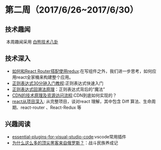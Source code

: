 # 第二周（2017/6/26~2017/6/30）

## 技术趣闻

  本周趣闻采用 [白熊技术八卦](http://zhuanlan.51cto.com/art/201706/543307.htm)

## 技术深入

- [如何和React Router搭配使用redux](http://shubo.io/2016/10/16/filtering-redux-state-with-react-router-params.html):在写组件之外，我们进一步思考，如何应用react全家桶来构建整个应用。
- [正则表达式30分钟入门教程](https://deerchao.net/tutorials/regex/regex.htm):正则表达式快速入门
- [正则表达式回溯法原理](http://mp.weixin.qq.com/s?__biz=MjM5MTA1MjAxMQ==&mid=2651226630&idx=1&sn=679db84c8f3c1d7267a5ff1531bb089f&chksm=bd495b828a3ed2940323a60e39190118c7bcfb33040ee3278226847d87e7588ca748dc54180e&mpshare=1&scene=23&srcid=06266r0mI6RsN3TirjGE12ch#rd)：正则表达式背后的“魔法”
- [CDN的技术原理及资源访问流程](http://www.cnn6.net/html/itok/2017629/202198.html):CDN到底如何实现的？
- [react从项目深入](https://segmentfault.com/a/1190000007642740): 从完整项目，谈对react 理解，其中包含 Diff 算法、生命周期、react-router 、React-Redux 等

## 兴趣阅读

- [essential-plugins-for-visual-studio-code](https://tutorialzine.com/2017/06/15-essential-plugins-for-visual-studio-code):vscode常用插件
- [为什么这么多的顶尖黑客来自俄罗斯？](http://geek.csdn.net/news/detail/208346)：战斗民族养成记
